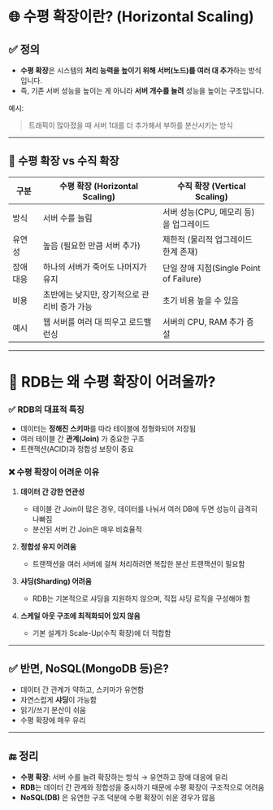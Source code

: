 # 🌐 수평 확장이란? (Horizontal Scaling)

## ✅ 정의

- **수평 확장**은 시스템의 **처리 능력을 높이기 위해 서버(노드)를 여러 대 추가**하는 방식입니다.
- 즉, 기존 서버 성능을 높이는 게 아니라 **서버 개수를 늘려** 성능을 높이는 구조입니다.

예시:
> 트래픽이 많아졌을 때 서버 1대를 더 추가해서 부하를 분산시키는 방식

---

## 🔄 수평 확장 vs 수직 확장

| 구분             | 수평 확장 (Horizontal Scaling)              | 수직 확장 (Vertical Scaling)            |
|------------------|---------------------------------------------|------------------------------------------|
| 방식             | 서버 수를 늘림                                | 서버 성능(CPU, 메모리 등)을 업그레이드     |
| 유연성           | 높음 (필요한 만큼 서버 추가)                  | 제한적 (물리적 업그레이드 한계 존재)       |
| 장애 대응        | 하나의 서버가 죽어도 나머지가 유지            | 단일 장애 지점(Single Point of Failure) |
| 비용             | 초반에는 낮지만, 장기적으로 관리비 증가 가능 | 초기 비용 높을 수 있음                   |
| 예시             | 웹 서버를 여러 대 띄우고 로드밸런싱           | 서버의 CPU, RAM 추가 증설                 |

---

# 💾 RDB는 왜 수평 확장이 어려울까?

### ✅ RDB의 대표적 특징

- 데이터는 **정해진 스키마**를 따라 테이블에 정형화되어 저장됨
- 여러 테이블 간 **관계(Join)** 가 중요한 구조
- 트랜잭션(ACID)과 정합성 보장이 중요

### ❌ 수평 확장이 어려운 이유

1. **데이터 간 강한 연관성**  
   - 테이블 간 Join이 많은 경우, 데이터를 나눠서 여러 DB에 두면 성능이 급격히 나빠짐  
   - 분산된 서버 간 Join은 매우 비효율적

2. **정합성 유지 어려움**  
   - 트랜잭션을 여러 서버에 걸쳐 처리하려면 복잡한 분산 트랜잭션이 필요함

3. **샤딩(Sharding) 어려움**  
   - RDB는 기본적으로 샤딩을 지원하지 않으며, 직접 샤딩 로직을 구성해야 함

4. **스케일 아웃 구조에 최적화되어 있지 않음**  
   - 기본 설계가 Scale-Up(수직 확장)에 더 적합함

---

## ✅ 반면, NoSQL(MongoDB 등)은?

- 데이터 간 관계가 약하고, 스키마가 유연함
- 자연스럽게 **샤딩**이 가능함
- 읽기/쓰기 분산이 쉬움
- 수평 확장에 매우 유리

---

## 🔚 정리

- **수평 확장**: 서버 수를 늘려 확장하는 방식 → 유연하고 장애 대응에 유리
- **RDB**는 데이터 간 관계와 정합성을 중시하기 때문에 수평 확장이 구조적으로 어려움
- **NoSQL(DB)** 은 유연한 구조 덕분에 수평 확장이 쉬운 경우가 많음

